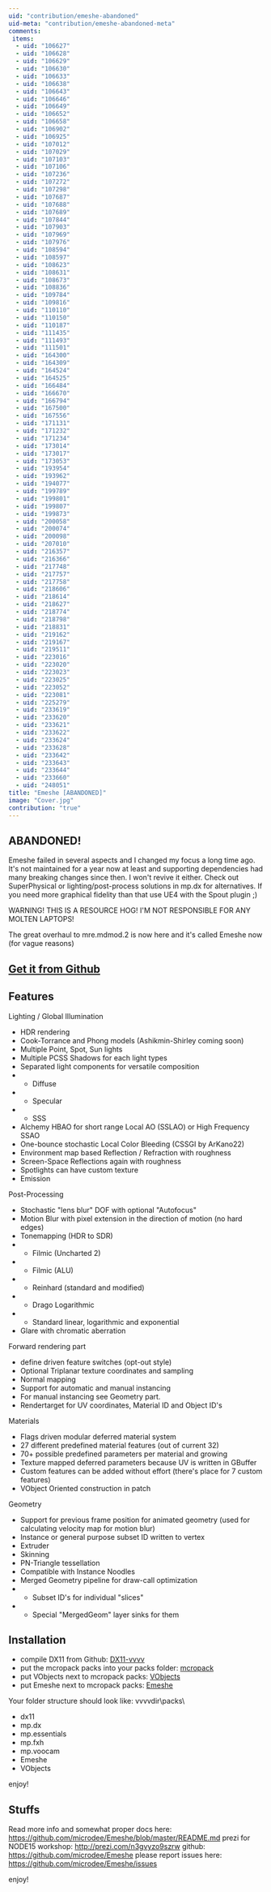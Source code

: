 ```yaml
---
uid: "contribution/emeshe-abandoned"
uid-meta: "contribution/emeshe-abandoned-meta"
comments: 
 items: 
  - uid: "106627"
  - uid: "106628"
  - uid: "106629"
  - uid: "106630"
  - uid: "106633"
  - uid: "106638"
  - uid: "106643"
  - uid: "106646"
  - uid: "106649"
  - uid: "106652"
  - uid: "106658"
  - uid: "106902"
  - uid: "106925"
  - uid: "107012"
  - uid: "107029"
  - uid: "107103"
  - uid: "107106"
  - uid: "107236"
  - uid: "107272"
  - uid: "107298"
  - uid: "107687"
  - uid: "107688"
  - uid: "107689"
  - uid: "107844"
  - uid: "107903"
  - uid: "107969"
  - uid: "107976"
  - uid: "108594"
  - uid: "108597"
  - uid: "108623"
  - uid: "108631"
  - uid: "108673"
  - uid: "108836"
  - uid: "109784"
  - uid: "109816"
  - uid: "110110"
  - uid: "110150"
  - uid: "110187"
  - uid: "111435"
  - uid: "111493"
  - uid: "111501"
  - uid: "164300"
  - uid: "164309"
  - uid: "164524"
  - uid: "164525"
  - uid: "166484"
  - uid: "166670"
  - uid: "166794"
  - uid: "167500"
  - uid: "167556"
  - uid: "171131"
  - uid: "171232"
  - uid: "171234"
  - uid: "173014"
  - uid: "173017"
  - uid: "173053"
  - uid: "193954"
  - uid: "193962"
  - uid: "194077"
  - uid: "199789"
  - uid: "199801"
  - uid: "199807"
  - uid: "199873"
  - uid: "200058"
  - uid: "200074"
  - uid: "200098"
  - uid: "207010"
  - uid: "216357"
  - uid: "216366"
  - uid: "217748"
  - uid: "217757"
  - uid: "217758"
  - uid: "218606"
  - uid: "218614"
  - uid: "218627"
  - uid: "218774"
  - uid: "218798"
  - uid: "218831"
  - uid: "219162"
  - uid: "219167"
  - uid: "219511"
  - uid: "223016"
  - uid: "223020"
  - uid: "223023"
  - uid: "223025"
  - uid: "223052"
  - uid: "223081"
  - uid: "225279"
  - uid: "233619"
  - uid: "233620"
  - uid: "233621"
  - uid: "233622"
  - uid: "233624"
  - uid: "233628"
  - uid: "233642"
  - uid: "233643"
  - uid: "233644"
  - uid: "233660"
  - uid: "248051"
title: "Emeshe [ABANDONED]"
image: "Cover.jpg"
contribution: "true"
---
```


##  ABANDONED!
Emeshe failed in several aspects and I changed my focus a long time ago. It's not maintained for a year now at least and supporting dependencies had many breaking changes since then. I won't revive it either. Check out SuperPhysical or lighting/post-process solutions in mp.dx for alternatives. If you need more graphical fidelity than that use UE4 with the Spout plugin ;)

WARNING! THIS IS A RESOURCE HOG! I'M NOT RESPONSIBLE FOR ANY MOLTEN LAPTOPS!

The great overhaul to mre.mdmod.2 is now here and it's called Emeshe now (for vague reasons)

##  [Get it from Github](https://github.com/microdee/Emeshe)
##  Features
Lighting / Global Illumination
* HDR rendering
* Cook-Torrance and Phong models (Ashikmin-Shirley coming soon)
* Multiple Point, Spot, Sun lights
* Multiple PCSS Shadows for each light types
* Separated light components for versatile composition
* * Diffuse
* * Specular
* * SSS
* Alchemy HBAO for short range Local AO (SSLAO) or High Frequency SSAO
* One-bounce stochastic Local Color Bleeding (CSSGI by ArKano22)
* Environment map based Reflection / Refraction with roughness
* Screen-Space Reflections again with roughness
* Spotlights can have custom texture
* Emission

Post-Processing
* Stochastic "lens blur" DOF with optional "Autofocus"
* Motion Blur with pixel extension in the direction of motion (no hard edges)
* Tonemapping (HDR to SDR)
* * Filmic (Uncharted 2)
* * Filmic (ALU)
* * Reinhard (standard and modified)
* * Drago Logarithmic
* * Standard linear, logarithmic and exponential
* Glare with chromatic aberration

Forward rendering part
* define driven feature switches (opt-out style)
* Optional Triplanar texture coordinates and sampling
* Normal mapping
* Support for automatic and manual instancing
* For manual instancing see Geometry part.
* Rendertarget for UV coordinates, Material ID and Object ID's

Materials
* Flags driven modular deferred material system
* 27 different predefined material features (out of current 32)
* 70+ possible predefined parameters per material and growing
* Texture mapped deferred parameters because UV is written in GBuffer
* Custom features can be added without effort (there's place for 7 custom features)
* VObject Oriented construction in patch

Geometry
* Support for previous frame position for animated geometry (used for calculating velocity map for motion blur)
* Instance or general purpose subset ID written to vertex
* Extruder
* Skinning
* PN-Triangle tessellation
* Compatible with Instance Noodles
* Merged Geometry pipeline for draw-call optimization
* * Subset ID's for individual "slices"
* * Special "MergedGeom" layer sinks for them

##  Installation
* compile DX11 from Github: [DX11-vvvv](https://github.com/mrvux/dx11-vvvv)
* put the mcropack packs into your packs folder: [mcropack](https://github.com/microdee/VVVV.Packs.mcro)
* put VObjects next to mcropack packs: [VObjects](https://github.com/microdee/VObjects)
* put Emeshe next to mcropack packs: [Emeshe](https://github.com/microdee/Emeshe)

Your folder structure should look like:
vvvvdir\packs\
* dx11
* mp.dx
* mp.essentials
* mp.fxh
* mp.voocam
* Emeshe
* VObjects

enjoy!

##  Stuffs
Read more info and somewhat proper docs here: https://github.com/microdee/Emeshe/blob/master/README.md
prezi for NODE15 workshop: http://prezi.com/n3gvyzo9szrw
github: https://github.com/microdee/Emeshe
please report issues here: https://github.com/microdee/Emeshe/issues

enjoy!
